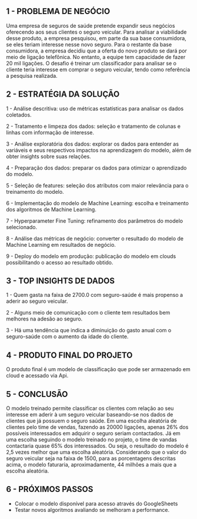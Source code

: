 ## 1 - PROBLEMA DE NEGÓCIO

Uma empresa de seguros de saúde pretende expandir seus negócios oferecendo aos seus clientes o seguro veicular. Para analisar a viabilidade desse produto, a empresa pesquisou,
em parte da sua base consumidora, se eles teriam interesse nesse novo seguro. Para o restante da base consumidora, a empresa decidiu que a oferta do novo produto se dará 
por meio de ligação telefônica. No entanto, a equipe tem capacidade de fazer 20 mil ligações. O desafio é treinar um classificador para analisar se o cliente teria interesse 
em comprar o seguro veicular, tendo como referência a pesquisa realizada.
   
## 2 - ESTRATÉGIA DA SOLUÇÃO

   1 - Análise descritiva: uso de métricas estatísticas para analisar os dados coletados.
   
   2 - Tratamento e limpeza dos dados: seleção e tratamento de colunas e linhas com informação de interesse.
   
   3 - Análise exploratória dos dados: explorar os dados para entender as variáveis e seus respectivos impactos na aprendizagem do modelo, além de obter insights sobre suas relações.
   
   4 - Preparação dos dados: preparar os dados para otimizar o aprendizado do modelo.
   
   5 - Seleção de features: seleção dos atributos com maior relevância para o treinamento do modelo.
   
   6 - Implementação do modelo de Machine Learning: escolha e treinamento dos algoritmos de Machine Learning.
   
   7 - Hyperparameter Fine Tuning: refinamento dos parâmetros do modelo selecionado.
   
   8 - Análise das métricas de negócio: converter o resultado do modelo de Machine Learning em resultados de negócio.
   
   9 - Deploy do modelo em produção: publicação do modelo em clouds possibilitando o acesso ao resultado obtido.



## 3 - TOP INSIGHTS DE DADOS

 1 - Quem gasta na faixa de 2700.0 com seguro-saúde é mais propenso a aderir ao seguro veicular.
 
 2 - Alguns meio de comunicação com o cliente tem resultados bem melhores na adesão ao seguro. 
 
 3 - Há uma tendência que indica a diminuição do gasto anual com o seguro-saúde com o aumento da idade do cliente.
 

## 4 - PRODUTO FINAL DO PROJETO 

O produto final é um modelo de classificação que pode ser armazenado em cloud e acessado via Api.

    
## 5 - CONCLUSÃO

O modelo treinado permite classificar os clientes com relação ao seu interesse em aderir à um seguro veicular baseando-se nos dados de clientes que já possuem o seguro saúde. 
Em uma escolha aleatória de clientes pelo time de vendas, fazendo as 20000 ligações, apenas 26% dos possíveis interessados em adquirir o seguro seriam contactados. Já em uma 
escolha seguindo o modelo treinado no projeto, o time de vandas contactaria quase 65% dos interessados. Ou seja, o resultado do modelo é 2,5 vezes melhor que uma escolha 
aleatória. Considerando que o valor do seguro veicular seja na faixa de 1500, para as porcentagens descritas acima, o modelo faturaria, aproximadamente, 44 milhões a mais 
que a escolha aleatória.


## 6 - PRÓXIMOS PASSOS

   - Colocar o modelo disponível para acesso através do GoogleSheets
   - Testar novos algoritmos avaliando se melhoram a performance.

